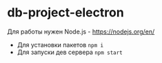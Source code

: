 # db-project-electron

Для работы нужен Node.js - https://nodejs.org/en/
- Для установки пакетов `npm i`
- Для запуски дев сервера `npm start`
